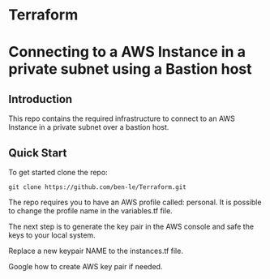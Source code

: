 # Terraform
# Connecting to a AWS Instance in a private subnet using a Bastion host

## Introduction

This repo contains the required infrastructure to connect to an AWS Instance in a private subnet over a bastion host.

## Quick Start

To get started clone the repo:

```git clone https://github.com/ben-le/Terraform.git```

The repo requires you to have an AWS profile called: personal. It is possible to change the profile name in the variables.tf file.

The next step is to generate the key pair in the AWS console and safe the keys to your local system.

Replace a new keypair NAME to the instances.tf file.

Google how to create AWS key pair if needed.
